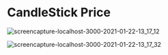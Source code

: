 # CandleStick Price

![screencapture-localhost-3000-2021-01-22-13_17_12](https://user-images.githubusercontent.com/53925358/105454322-41a2f780-5cb4-11eb-875c-01c7e0d985ad.png)

![screencapture-localhost-3000-2021-01-22-13_17_32](https://user-images.githubusercontent.com/53925358/105454327-42d42480-5cb4-11eb-80c1-4e022117bcaa.png)
